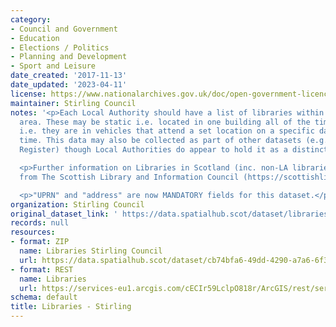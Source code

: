 ```yaml
---
category:
- Council and Government
- Education
- Elections / Politics
- Planning and Development
- Sport and Leisure
date_created: '2017-11-13'
date_updated: '2023-04-11'
license: https://www.nationalarchives.gov.uk/doc/open-government-licence/version/3/
maintainer: Stirling Council
notes: '<p>Each Local Authority should have a list of libraries within their Council
  area. These may be static i.e. located in one building all of the time, or mobile
  i.e. they are in vehicles that attend a set location on a specific day at a certain
  time. This data may also be collected as part of other datasets (e.g. Council Asset
  Register) though Local Authorities do appear to hold it as a distinct layer.</p>

  <p>Further information on Libraries in Scotland (inc. non-LA libraries) is available
  from The Scottish Library and Information Council (https://scottishlibraries.org/)</p>

  <p>"UPRN" and "address" are now MANDATORY fields for this dataset.</p>'
organization: Stirling Council
original_dataset_link: ' https://data.spatialhub.scot/dataset/libraries-st'
records: null
resources:
- format: ZIP
  name: Libraries Stirling Council
  url: https://data.spatialhub.scot/dataset/cb74bfa6-49dd-4290-a7a6-6f3d5d5e8ddc/resource/55ce6e78-83d2-4aac-b944-dff93065de02/download/libraries.zip
- format: REST
  name: Libraries
  url: https://services-eu1.arcgis.com/cECIr59LclpO818r/ArcGIS/rest/services/libraries%20-%20libraries%20(updated%202023)/FeatureServer
schema: default
title: Libraries - Stirling
---
```

